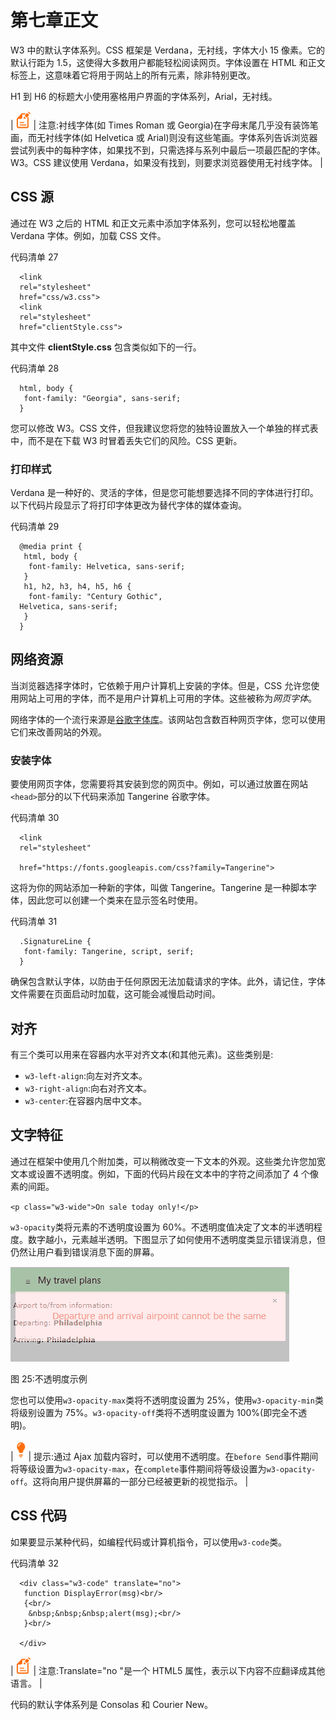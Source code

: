# 第七章正文

W3 中的默认字体系列。CSS 框架是 Verdana，无衬线，字体大小 15 像素。它的默认行距为 1.5，这使得大多数用户都能轻松阅读网页。字体设置在 HTML 和正文标签上，这意味着它将用于网站上的所有元素，除非特别更改。

H1 到 H6 的标题大小使用塞格用户界面的字体系列，Arial，无衬线。

| ![](img/note.png) | 注意:衬线字体(如 Times Roman 或 Georgia)在字母末尾几乎没有装饰笔画，而无衬线字体(如 Helvetica 或 Arial)则没有这些笔画。字体系列告诉浏览器尝试列表中的每种字体，如果找不到，只需选择与系列中最后一项最匹配的字体。W3。CSS 建议使用 Verdana，如果没有找到，则要求浏览器使用无衬线字体。 |

## CSS 源

通过在 W3 之后的 HTML 和正文元素中添加字体系列，您可以轻松地覆盖 Verdana 字体。例如，加载 CSS 文件。

代码清单 27

```
  <link
  rel="stylesheet"
  href="css/w3.css"> 
  <link
  rel="stylesheet"
  href="clientStyle.css">

```

其中文件 **clientStyle.css** 包含类似如下的一行。

代码清单 28

```
  html, body {
   font-family: "Georgia", sans-serif;
  }        

```

您可以修改 W3。CSS 文件，但我建议您将您的独特设置放入一个单独的样式表中，而不是在下载 W3 时冒着丢失它们的风险。CSS 更新。

### 打印样式

Verdana 是一种好的、灵活的字体，但是您可能想要选择不同的字体进行打印。以下代码片段显示了将打印字体更改为替代字体的媒体查询。

代码清单 29

```
  @media print {
   html, body {
    font-family: Helvetica, sans-serif;
   } 
   h1, h2, h3, h4, h5, h6 {
    font-family: "Century Gothic",
  Helvetica, sans-serif;
   }  
  }        

```

## 网络资源

当浏览器选择字体时，它依赖于用户计算机上安装的字体。但是，CSS 允许您使用网站上可用的字体，而不是用户计算机上可用的字体。这些被称为*网页字体*。

网络字体的一个流行来源是[谷歌字体库](https://fonts.google.com/)。该网站包含数百种网页字体，您可以使用它们来改善网站的外观。

### 安装字体

要使用网页字体，您需要将其安装到您的网页中。例如，可以通过放置在网站`<head>`部分的以下代码来添加 Tangerine 谷歌字体。

代码清单 30

```
  <link
  rel="stylesheet"

  href="https://fonts.googleapis.com/css?family=Tangerine">

```

这将为你的网站添加一种新的字体，叫做 Tangerine。Tangerine 是一种脚本字体，因此您可以创建一个类来在显示签名时使用。

代码清单 31

```
  .SignatureLine {
   font-family: Tangerine, script, serif;
  }        

```

确保包含默认字体，以防由于任何原因无法加载请求的字体。此外，请记住，字体文件需要在页面启动时加载，这可能会减慢启动时间。

## 对齐

有三个类可以用来在容器内水平对齐文本(和其他元素)。这些类别是:

*   `w3-left-align`:向左对齐文本。
*   `w3-right-align`:向右对齐文本。
*   `w3-center`:在容器内居中文本。

## 文字特征

通过在框架中使用几个附加类，可以稍微改变一下文本的外观。这些类允许您加宽文本或设置不透明度。例如，下面的代码片段在文本中的字符之间添加了 4 个像素的间距。

`<p class="w3-wide">On sale today only!</p>`

`w3-opacity`类将元素的不透明度设置为 60%。不透明度值决定了文本的半透明程度。数字越小，元素越半透明。下图显示了如何使用不透明度类显示错误消息，但仍然让用户看到错误消息下面的屏幕。

![](img/image028.png)

图 25:不透明度示例

您也可以使用`w3-opacity-max`类将不透明度设置为 25%，使用`w3-opacity-min`类将级别设置为 75%。`w3-opacity-off`类将不透明度设置为 100%(即完全不透明)。

| ![](img/tip.png) | 提示:通过 Ajax 加载内容时，可以使用不透明度。在`before Send`事件期间将等级设置为`w3-opacity-max`，在`complete`事件期间将等级设置为`w3-opacity-off`。这将向用户提供屏幕的一部分已经被更新的视觉指示。 |

## CSS 代码

如果要显示某种代码，如编程代码或计算机指令，可以使用`w3-code`类。

代码清单 32

```
  <div class="w3-code" translate="no">
   function DisplayError(msg)<br/>
   {<br/>
    &nbsp;&nbsp;&nbsp;alert(msg);<br/>
   }<br/>

  </div>        

```

| ![](img/note.png) | 注意:Translate="no "是一个 HTML5 属性，表示以下内容不应翻译成其他语言。 |

代码的默认字体系列是 Consolas 和 Courier New。